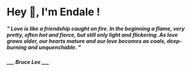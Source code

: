 <h1 title="head"> Hey 👋, I'm Endale !</h1>

**<h5><i>" Love is like a friendship caught on fire. In the beginning a flame, very pretty, often hot and fierce, but still only light and flickering. As love grows older, our hearts mature and our love becomes as coals, deep-burning and unquenchable. "</i></h5>**

*<b>___ Bruce Lee ___</b>*
